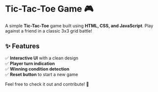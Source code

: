 # Tic-Tac-Toe Game 🎮  

A simple **Tic-Tac-Toe** game built using **HTML, CSS, and JavaScript**. Play against a friend in a classic 3x3 grid battle!  

## ✨ Features  
✅ **Interactive UI** with a clean design  
✅ **Player turn indication**  
✅ **Winning condition detection**  
✅ **Reset button** to start a new game  

Feel free to check it out and contribute! 🚀  
